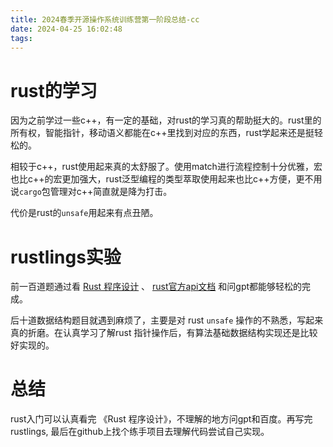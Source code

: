 ```yaml
---
title: 2024春季开源操作系统训练营第一阶段总结-cc
date: 2024-04-25 16:02:48
tags: 
---
```




#  rust的学习

因为之前学过一些c++，有一定的基础，对rust的学习真的帮助挺大的。rust里的所有权，智能指针，移动语义都能在c++里找到对应的东西，rust学起来还是挺轻松的。

相较于c++，rust使用起来真的太舒服了。使用match进行流程控制十分优雅，宏也比c++的宏更加强大，rust泛型编程的类型萃取使用起来也比c++方便，更不用说`cargo`包管理对c++简直就是降为打击。

代价是rust的`unsafe`用起来有点丑陋。



# rustlings实验

前一百道题通过看 [Rust 程序设计](https://kaisery.github.io/trpl-zh-cn/) 、 [rust官方api文档](https://doc.rust-lang.org/std/index.html) 和问gpt都能够轻松的完成。

后十道数据结构题目就遇到麻烦了，主要是对 rust `unsafe` 操作的不熟悉，写起来真的折磨。在认真学习了解rust 指针操作后，有算法基础数据结构实现还是比较好实现的。



# 总结

rust入门可以认真看完 《Rust 程序设计》，不理解的地方问gpt和百度。再写完rustlings, 最后在github上找个练手项目去理解代码尝试自己实现。

